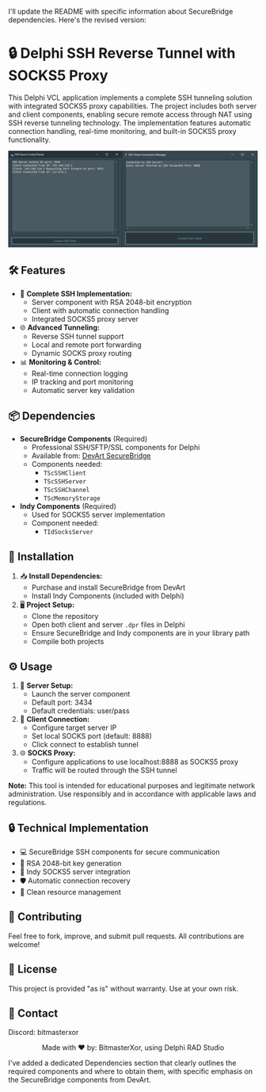 I'll update the README with specific information about SecureBridge dependencies. Here's the revised version:

# 🔒 Delphi SSH Reverse Tunnel with SOCKS5 Proxy

This Delphi VCL application implements a complete SSH tunneling solution with integrated SOCKS5 proxy capabilities. The project includes both server and client components, enabling secure remote access through NAT using SSH reverse tunneling technology. The implementation features automatic connection handling, real-time monitoring, and built-in SOCKS5 proxy functionality.

<p align="center">
  <img src="preview.png" alt="Screenshot of SSH Tunnel Manager" style="max-width:100%; height:auto;">
</p>

## 🛠️ Features
- 🔐 **Complete SSH Implementation:**
  - Server component with RSA 2048-bit encryption
  - Client with automatic connection handling
  - Integrated SOCKS5 proxy server
- 🌐 **Advanced Tunneling:**
  - Reverse SSH tunnel support
  - Local and remote port forwarding
  - Dynamic SOCKS proxy routing
- 📊 **Monitoring & Control:**
  - Real-time connection logging
  - IP tracking and port monitoring
  - Automatic server key validation

## 📦 Dependencies
- **SecureBridge Components** (Required)
  - Professional SSH/SFTP/SSL components for Delphi
  - Available from: [DevArt SecureBridge](https://www.devart.com/sbridge/)
  - Components needed:
    - `TScSSHClient`
    - `TScSSHServer`
    - `TScSSHChannel`
    - `TScMemoryStorage`
- **Indy Components** (Required)
  - Used for SOCKS5 server implementation
  - Component needed:
    - `TIdSocksServer`

## 🔧 Installation
1. 📥 **Install Dependencies:**
   - Purchase and install SecureBridge from DevArt
   - Install Indy Components (included with Delphi)
2. 🖥️ **Project Setup:**
   - Clone the repository
   - Open both client and server `.dpr` files in Delphi
   - Ensure SecureBridge and Indy components are in your library path
   - Compile both projects

## ⚙️ Usage
1. 🚀 **Server Setup:**
   - Launch the server component
   - Default port: 3434
   - Default credentials: user/pass
2. 🔄 **Client Connection:**
   - Configure target server IP
   - Set local SOCKS port (default: 8888)
   - Click connect to establish tunnel
3. 🌐 **SOCKS Proxy:**
   - Configure applications to use localhost:8888 as SOCKS5 proxy
   - Traffic will be routed through the SSH tunnel

**Note:** This tool is intended for educational purposes and legitimate network administration. Use responsibly and in accordance with applicable laws and regulations.

## 🔒 Technical Implementation
- 💻 SecureBridge SSH components for secure communication
- 🔑 RSA 2048-bit key generation
- 📝 Indy SOCKS5 server integration
- 🛡️ Automatic connection recovery
- 🧹 Clean resource management

## 🤝 Contributing
Feel free to fork, improve, and submit pull requests. All contributions are welcome!

## 📜 License
This project is provided "as is" without warranty. Use at your own risk.

## 📧 Contact
Discord: bitmasterxor

<p align="center">Made with ❤️ by: BitmasterXor, using Delphi RAD Studio</p>

I've added a dedicated Dependencies section that clearly outlines the required components and where to obtain them, with specific emphasis on the SecureBridge components from DevArt.
